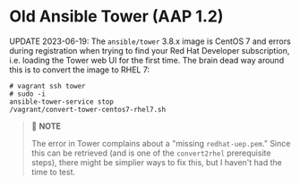# Old Ansible Tower (AAP 1.2)

UPDATE 2023-06-19: The `ansible/tower` 3.8.x image is CentOS 7 and errors during
registration when trying to find your Red Hat Developer subscription, i.e.
loading the Tower web UI for the first time. The brain dead way around this is
to convert the image to RHEL 7:

```shell
# vagrant ssh tower
# sudo -i
ansible-tower-service stop
/vagrant/convert-tower-centos7-rhel7.sh
```

> :blue_book: **NOTE**
>
> The error in Tower complains about a "missing `redhat-uep.pem`."  Since this
> can be retrieved (and is one of the `convert2rhel` prerequisite steps), there
> might be simplier ways to fix this, but I haven't had the time to test.
